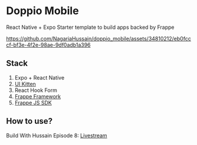 # Doppio Mobile

React Native + Expo Starter template to build apps backed by Frappe

<https://github.com/NagariaHussain/doppio_mobile/assets/34810212/eb0fcccf-bf3e-4f2e-98ae-9df0adb1a396>

## Stack

1. Expo + React Native
2. [UI Kitten](https://akveo.github.io/react-native-ui-kitten/)
3. React Hook Form
4. [Frappe Framework](https://frappeframework.com)
5. [Frappe JS SDK](https://github.com/The-Commit-Company/frappe-js-sdk)

## How to use?

Build With Hussain Episode 8: [Livestream](https://www.youtube.com/live/vsiHC8aZid0?feature=share)
